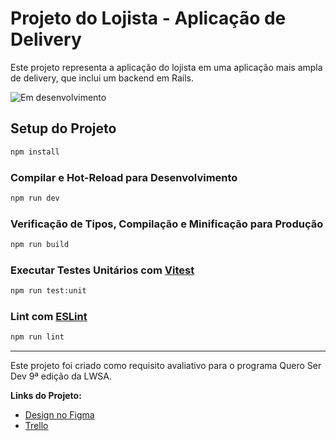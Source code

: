 # Projeto do Lojista - Aplicação de Delivery

Este projeto representa a aplicação do lojista em uma aplicação mais ampla de delivery, que inclui um backend em Rails.

![Em desenvolvimento](https://img.shields.io/badge/Status-Em%20desenvolvimento-yellow)
## Setup do Projeto

```sh
npm install
```

### Compilar e Hot-Reload para Desenvolvimento

```sh
npm run dev
```

### Verificação de Tipos, Compilação e Minificação para Produção

```sh
npm run build
```

### Executar Testes Unitários com [Vitest](https://vitest.dev/)

```sh
npm run test:unit
```

### Lint com [ESLint](https://eslint.org/)

```sh
npm run lint
```

---

Este projeto foi criado como requisito avaliativo para o programa Quero Ser Dev 9ª edição da LWSA.

**Links do Projeto:**

- [Design no Figma](https://www.figma.com/file/tS8r4eROXBknYixtDcijXd/Meu-portf%C3%B3lio?type=design&node-id=0-1&mode=design&t=pL6yJYx6lOSWBGdw-0)
- [Trello](https://trello.com/b/dkiKJoIq/delivery-lojista)
